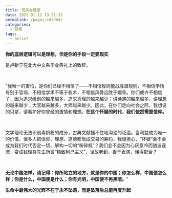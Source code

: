 ```yaml
---
title: 现实与理想
date: 2022-01-12 13:21:32
permalink: /pages/cd3d6d/
categories:
  - 随笔
tags:
  - belief
---
```






**你的底层逻辑可以是理想，但是你的手段一定要现实**

是卢新宁在北大中文系毕业典礼上的致辞。

</br>

"我唯一的害怕，是你们已经不相信了——不相信规则能战胜潜规则，不相信学场有别于官场，不相信学术不等于权术，不相信风骨远胜于媚骨。你们或许不相信了，因为追求级别的越来越多，追求真理的越来越少；讲待遇的越来越多，讲理想的越来越少；大官越来越多，大师越来越少。因此，在你们走向社会之际，我想说的只是，请看护好你曾经的激情和理想。**在这个怀疑的时代，我们依然需要信仰。**

</br>

文学理论无法识别毒奶粉的成分，古典文献挡不住地沟油的泛滥。当利益成为唯一的价值，很多人把信仰、理想、道德都当成交易的筹码，我很担心，“怀疑”会不会成为我们时代否定一切、解构一切的“粉碎机”？我们会不会因为心灰意冷而随波逐流，变成钱理群先生所言“精致利己主义”，世故老到，善于表演，懂得配合？

</br>

**无论中国怎样，请记得：你所站立的地方，就是你的中国；你怎么样，中国便怎么样；你是什么，中国便是什么；你有光明，中国便不再黑暗。**"

**生命中最伟大的光辉不在于永不坠落，而是坠落后总能再度升起**
